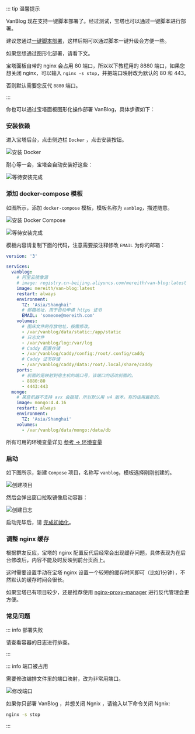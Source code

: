 ::: tip 温馨提示

VanBlog 现在支持一键脚本部署了。经过测试，宝塔也可以通过一键脚本进行部署。

建议您通过[一键脚本部署](../guide/get-started.md#一键脚本部署)，这样后期可以通过脚本一键升级会方便一些。

如果您想通过图形化部署，请看下文。

宝塔面板自带的 nginx 会占用 80 端口，所以以下教程用的 8880 端口，如果您想关闭 nginx，可以输入 `nginx -s stop`，并把端口映射改为默认的 80 和 443。

否则默认需要您反代 `8880` 端口。

:::

你也可以通过宝塔面板图形化操作部署 VanBlog，具体步骤如下：

### 安装依赖

进入宝塔后台，点击侧边栏 `Docker` ，点击安装按钮。

![安装 Docker](https://www.mereith.com/static/img/ea11d7d7f754edf2303c710071ce540b.clipboard-2022-09-02.png)

耐心等一会，宝塔会自动安装好这些：

![等待安装完成](https://www.mereith.com/static/img/e5b15c94a2a0d38c1f9b9b4ca1dcc8dd.clipboard-2022-09-02.png)

### 添加 docker-compose 模板

如图所示，添加 `docker-compose` 模板，模板名称为 `vanblog`，描述随意。

![安装 Docker Compose](https://www.mereith.com/static/img/d4a56888230de79cc31bbeb603578e02.clipboard-2022-09-03.png)

![等待安装完成](https://www.mereith.com/static/img/9a207817805fb0f0a4b65a85edb699b4.clipboard-2022-09-02.png)

模板内容请复制下面的代码，注意需要按注释修改 `EMAIL` 为你的邮箱：

```yaml
version: '3'

services:
  vanblog:
    # 阿里云镜像源
    # image: registry.cn-beijing.aliyuncs.com/mereith/van-blog:latest
    image: mereith/van-blog:latest
    restart: always
    environment:
      TZ: 'Asia/Shanghai'
      # 邮箱地址，用于自动申请 https 证书
      EMAIL: 'someone@mereith.com'
    volumes:
      # 图床文件的存放地址，按需修改。
      - /var/vanblog/data/static:/app/static
      # 日志文件
      - /var/vanblog/log:/var/log
      # Caddy 配置存储
      - /var/vanblog/caddy/config:/root/.config/caddy
      # Caddy 证书存储
      - /var/vanblog/caddy/data:/root/.local/share/caddy
    ports:
      # 前面的是映射到宿主机的端口号，该端口的话改前面的。
      - 8880:80
      - 4443:443
  mongo:
    # 某些机器不支持 avx 会报错，所以默认用 v4 版本。有的话用最新的。
    image: mongo:4.4.16
    restart: always
    environment:
      TZ: 'Asia/Shanghai'
    volumes:
      - /var/vanblog/data/mongo:/data/db
```

所有可用的环境变量详见 [参考 → 环境变量](../reference/env.md)

### 启动

如下图所示，新建 `Compose` 项目，名称写 `vanblog`，模板选择刚刚创建的。

![创建项目](https://www.mereith.com/static/img/920dd318b4073cc793c11caa4700d7b9.clipboard-2022-09-02.png)

然后会弹出窗口拉取镜像启动容器：

![创建日志](https://www.mereith.com/static/img/193a1acb5f783923ffc83dc67de6fced.clipboard-2022-09-02.png)

启动完毕后，请 [完成初始化](./init.md)。

### 调整 nginx 缓存

根据群友反应，宝塔的 nginx 配置反代后经常会出现缓存问题，具体表现为在后台修改后，内容不能及时反映到前台页面上。

这时需要设置手动在宝塔 nginx 设置一个较短的缓存时间即可（比如1分钟），不然默认的缓存时间会很长。

如果宝塔已有项目较少，还是推荐使用 [nginx-proxy-manager](https://nginxproxymanager.com/) 进行反代管理会更方便。

### 常见问题

::: info 部署失败

请查看容器的日志进行排查。

:::

::: info 端口被占用

需要修改编排文件里的端口映射，改为非常用端口。

![修改端口](https://pic.mereith.com/img/47a03229d46e9120ad1e7bf1abf4b504.clipboard-2022-09-14.png)

如果你只部署 VanBlog ，并想关闭 Ngnix ，请输入以下命令关闭 Ngnix:

```bash
nginx -s stop
```

:::
